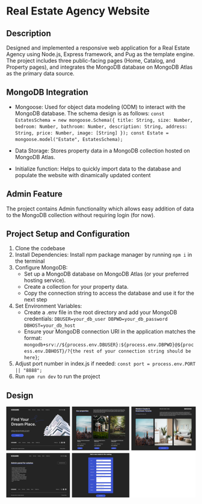 # Real Estate Agency Website

## Description
Designed and implemented a responsive web application for a Real Estate Agency using Node.js, Express framework, and Pug as the template engine. The project includes three public-facing pages (Home, Catalog, and Property pages), and integrates the MongoDB database on MongoDB Atlas as the primary data source. 

## MongoDB Integration
- Mongoose: Used for object data modeling (ODM) to interact with the MongoDB database. The schema design is as follows:
  `const EstatesSchema = new mongoose.Schema({
    title: String,
    size: Number,
    bedroom: Number,
    bathroom: Number,
    description: String,
    address: String,
    price: Number,
    image: [String]
  });
  const Estate = mongoose.model("Estate", EstatesSchema);`

- Data Storage: Stores property data in a MongoDB collection hosted on MongoDB Atlas.
- Initialize function: Helps to quickly import data to the database and populate the website with dinamically updated content

## Admin Feature
The project contains Admin functionality which allows easy addition of data to the MongoDB collection without requiring login (for now).

## Project Setup and Configuration
1. Clone the codebase
2. Install Dependencies: Install npm package manager by running `npm i` in the terminal
3. Configure MongoDB:
   - Set up a MongoDB database on MongoDB Atlas (or your preferred hosting service).
   - Create a collection for your property data.
   - Copy the connection string to access the database and use it for the next step
5. Set Environment Variables:
    - Create a .env file in the root directory and add your MongoDB credentials:
        `DBUSER=your_db_user
        DBPWD=your_db_password
        DBHOST=your_db_host`
    - Ensure your MongoDB connection URI in the application matches the format: `mongodb+srv://${process.env.DBUSER}:${process.env.DBPWD}@${process.env.DBHOST}/?{the rest of your connection string should be here}`;
6. Adjust port number in index.js if needed: `const port = process.env.PORT || "8888";`
7. Run `npm run dev` to run the project

## Design
<img src="frames.png" width="600px">
